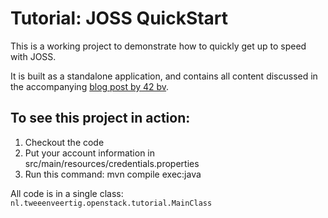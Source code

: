 Tutorial: JOSS QuickStart
=========================

This is a working project to demonstrate how to quickly get up to speed with JOSS.

It is built as a standalone application, and contains all content discussed in the accompanying
[blog post by 42 bv](http://blog.42.nl/articles/joss-tutorial-using-joss-to-access-openstack-storage "JOSS Tutorial: using JOSS to access OpenStack Storage").


To see this project in action:
------------------------------

1. Checkout the code
2. Put your account information in src/main/resources/credentials.properties
2. Run this command:
    mvn compile exec:java

All code is in a single class: `nl.tweeenveertig.openstack.tutorial.MainClass`
